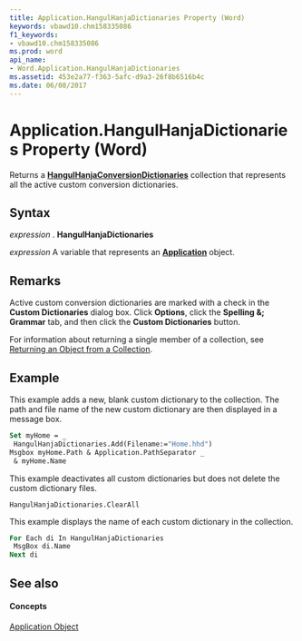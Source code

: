 ```yaml
---
title: Application.HangulHanjaDictionaries Property (Word)
keywords: vbawd10.chm158335086
f1_keywords:
- vbawd10.chm158335086
ms.prod: word
api_name:
- Word.Application.HangulHanjaDictionaries
ms.assetid: 453e2a77-f363-5afc-d9a3-26f8b6516b4c
ms.date: 06/08/2017
---
```



# Application.HangulHanjaDictionaries Property (Word)

Returns a  **[HangulHanjaConversionDictionaries](hangulhanjaconversiondictionaries-object-word.md)** collection that represents all the active custom conversion dictionaries.


## Syntax

 _expression_ . **HangulHanjaDictionaries**

 _expression_ A variable that represents an **[Application](application-object-word.md)** object.


## Remarks

Active custom conversion dictionaries are marked with a check in the  **Custom Dictionaries** dialog box. Click **Options**, click the  **Spelling &; Grammar** tab, and then click the **Custom Dictionaries** button.

For information about returning a single member of a collection, see [Returning an Object from a Collection](http://msdn.microsoft.com/library/28f76384-f495-9640-a7c8-10ada3fac727%28Office.15%29.aspx).


## Example

This example adds a new, blank custom dictionary to the collection. The path and file name of the new custom dictionary are then displayed in a message box.


```vb
Set myHome = _ 
 HangulHanjaDictionaries.Add(Filename:="Home.hhd") 
Msgbox myHome.Path & Application.PathSeparator _ 
 & myHome.Name
```

This example deactivates all custom dictionaries but does not delete the custom dictionary files.




```
HangulHanjaDictionaries.ClearAll
```

This example displays the name of each custom dictionary in the collection.




```vb
For Each di In HangulHanjaDictionaries 
 MsgBox di.Name 
Next di
```


## See also


#### Concepts


[Application Object](application-object-word.md)

